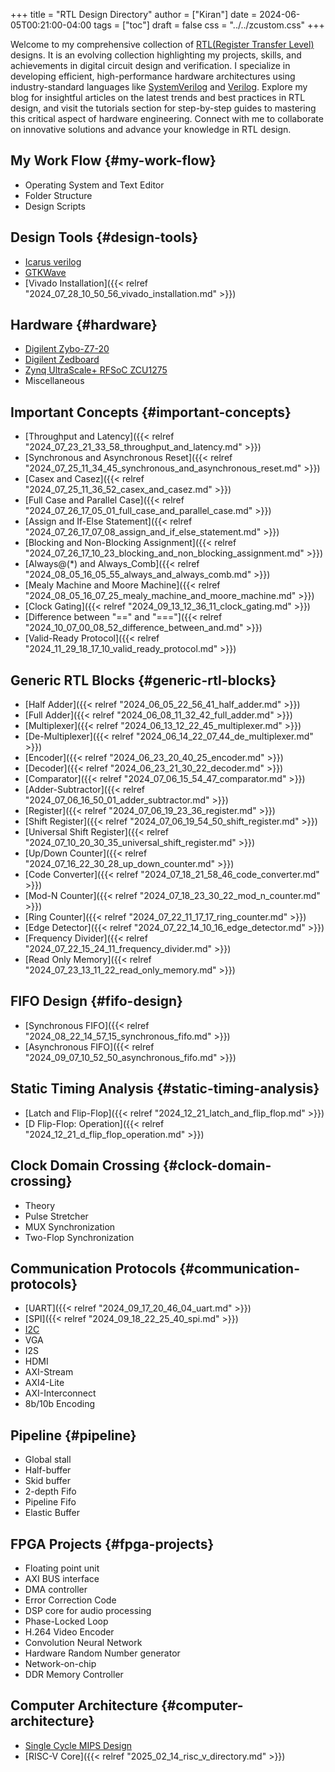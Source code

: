 +++
title = "RTL Design Directory"
author = ["Kiran"]
date = 2024-06-05T00:21:00-04:00
tags = ["toc"]
draft = false
css = "../../zcustom.css"
+++

Welcome to my comprehensive collection of [RTL(Register Transfer Level)](<https://en.wikipedia.org/wiki/Register-transfer_level>) designs. It is an evolving collection highlighting my projects, skills, and achievements in digital circuit design and verification. I specialize in developing efficient, high-performance hardware architectures using industry-standard languages like [SystemVerilog](<https://ieeexplore.ieee.org/document/10458102>) and [Verilog](<https://accellera.org/images/downloads/standards/v-ams/VAMS-LRM-2023.pdf>). Explore my blog for insightful articles on the latest trends and best practices in RTL design, and visit the tutorials section for step-by-step guides to mastering this critical aspect of hardware engineering. Connect with me to collaborate on innovative solutions and advance your knowledge in RTL design.


## My Work Flow {#my-work-flow}

-   Operating System and Text Editor
-   Folder Structure
-   Design Scripts


## Design Tools {#design-tools}

-   [Icarus verilog](<https://steveicarus.github.io/iverilog/index.html>)
-   [GTKWave](<https://gtkwave.sourceforge.net/>)
-   [Vivado Installation]({{< relref "2024_07_28_10_50_56_vivado_installation.md" >}})


## Hardware {#hardware}

-   [Digilent Zybo-Z7-20](<https://digilent.com/reference/programmable-logic/zybo-z7/start>)
-   [Digilent Zedboard](<https://digilent.com/reference/programmable-logic/zedboard/start>)
-   [Zynq UltraScale+ RFSoC ZCU1275](<https://www.xilinx.com/products/boards-and-kits/zcu1275.html>)
-   Miscellaneous


## Important Concepts {#important-concepts}

-   [Throughput and Latency]({{< relref "2024_07_23_21_33_58_throughput_and_latency.md" >}})
-   [Synchronous and Asynchronous Reset]({{< relref "2024_07_25_11_34_45_synchronous_and_asynchronous_reset.md" >}})
-   [Casex and Casez]({{< relref "2024_07_25_11_36_52_casex_and_casez.md" >}})
-   [Full Case and Parallel Case]({{< relref "2024_07_26_17_05_01_full_case_and_parallel_case.md" >}})
-   [Assign and If-Else Statement]({{< relref "2024_07_26_17_07_08_assign_and_if_else_statement.md" >}})
-   [Blocking and Non-Blocking Assignment]({{< relref "2024_07_26_17_10_23_blocking_and_non_blocking_assignment.md" >}})
-   [Always@(\*) and Always_Comb]({{< relref "2024_08_05_16_05_55_always_and_always_comb.md" >}})
-   [Mealy Machine and Moore Machine]({{< relref "2024_08_05_16_07_25_mealy_machine_and_moore_machine.md" >}})
-   [Clock Gating]({{< relref "2024_09_13_12_36_11_clock_gating.md" >}})
-   [Difference between "==" and "==="]({{< relref "2024_10_07_00_08_52_difference_between_and.md" >}})
-   [Valid-Ready Protocol]({{< relref "2024_11_29_18_17_10_valid_ready_protocol.md" >}})


## Generic RTL Blocks {#generic-rtl-blocks}

-   [Half Adder]({{< relref "2024_06_05_22_56_41_half_adder.md" >}})
-   [Full Adder]({{< relref "2024_06_08_11_32_42_full_adder.md" >}})
-   [Multiplexer]({{< relref "2024_06_13_12_22_45_multiplexer.md" >}})
-   [De-Multiplexer]({{< relref "2024_06_14_22_07_44_de_multiplexer.md" >}})
-   [Encoder]({{< relref "2024_06_23_20_40_25_encoder.md" >}})
-   [Decoder]({{< relref "2024_06_23_21_30_22_decoder.md" >}})
-   [Comparator]({{< relref "2024_07_06_15_54_47_comparator.md" >}})
-   [Adder-Subtractor]({{< relref "2024_07_06_16_50_01_adder_subtractor.md" >}})
-   [Register]({{< relref "2024_07_06_19_23_36_register.md" >}})
-   [Shift Register]({{< relref "2024_07_06_19_54_50_shift_register.md" >}})
-   [Universal Shift Register]({{< relref "2024_07_10_20_30_35_universal_shift_register.md" >}})
-   [Up/Down Counter]({{< relref "2024_07_16_22_30_28_up_down_counter.md" >}})
-   [Code Converter]({{< relref "2024_07_18_21_58_46_code_converter.md" >}})
-   [Mod-N Counter]({{< relref "2024_07_18_23_30_22_mod_n_counter.md" >}})
-   [Ring Counter]({{< relref "2024_07_22_11_17_17_ring_counter.md" >}})
-   [Edge Detector]({{< relref "2024_07_22_14_10_16_edge_detector.md" >}})
-   [Frequency Divider]({{< relref "2024_07_22_15_24_11_frequency_divider.md" >}})
-   [Read Only Memory]({{< relref "2024_07_23_13_11_22_read_only_memory.md" >}})


## FIFO Design {#fifo-design}

-   [Synchronous FIFO]({{< relref "2024_08_22_14_57_15_synchronous_fifo.md" >}})
-   [Asynchronous FIFO]({{< relref "2024_09_07_10_52_50_asynchronous_fifo.md" >}})


## Static Timing Analysis {#static-timing-analysis}

-   [Latch and Flip-Flop]({{< relref "2024_12_21_latch_and_flip_flop.md" >}})
-   [D Flip-Flop: Operation]({{< relref "2024_12_21_d_flip_flop_operation.md" >}})


## Clock Domain Crossing {#clock-domain-crossing}

-   Theory
-   Pulse Stretcher
-   MUX Synchronization
-   Two-Flop Synchronization


## Communication Protocols {#communication-protocols}

-   [UART]({{< relref "2024_09_17_20_46_04_uart.md" >}})
-   [SPI]({{< relref "2024_09_18_22_25_40_spi.md" >}})
-   [I2C](https://github.com/24x7fpga/RTL/tree/master/rtl_designs/i2c)
-   VGA
-   I2S
-   HDMI
-   AXI-Stream
-   AXI4-Lite
-   AXI-Interconnect
-   8b/10b Encoding


## Pipeline {#pipeline}

-   Global stall
-   Half-buffer
-   Skid buffer
-   2-depth Fifo
-   Pipeline Fifo
-   Elastic Buffer


## FPGA Projects {#fpga-projects}

-   Floating point unit
-   AXI BUS interface
-   DMA controller
-   Error Correction Code
-   DSP core for audio processing
-   Phase-Locked Loop
-   H.264 Video Encoder
-   Convolution Neural Network
-   Hardware Random Number generator
-   Network-on-chip
-   DDR Memory Controller


## Computer Architecture {#computer-architecture}

-   [Single Cycle MIPS Design](https://github.com/24x7fpga/MIPsSingleCycle)
-   [RISC-V Core]({{< relref "2025_02_14_risc_v_directory.md" >}})
